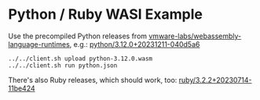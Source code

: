 # Python / Ruby WASI Example

Use the precompiled Python releases from [vmware-labs/webassembly-language-runtimes](https://github.com/vmware-labs/webassembly-language-runtimes/releases), e.g.:
[python/3.12.0+20231211-040d5a6](https://github.com/vmware-labs/webassembly-language-runtimes/releases/download/python%2F3.12.0%2B20231211-040d5a6/python-3.12.0.wasm)

```
../../client.sh upload python-3.12.0.wasm
../../client.sh run python.json
```

There's also Ruby releases, which should work, too:
[ruby/3.2.2+20230714-11be424](https://github.com/vmware-labs/webassembly-language-runtimes/releases/download/ruby%2F3.2.2%2B20230714-11be424/ruby-3.2.2.wasm)